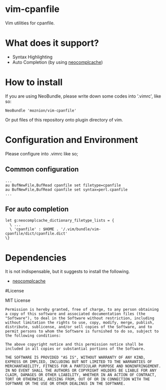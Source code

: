 # vim-cpanfile

Vim utilities for cpanfile.


# What does it support?

- Syntax Highlighting
- Auto Completion (by using [neocomplcache](https://github.com/Shougo/neocomplcache))


# How to install

If you are using NeoBundle, please write down some codes into '.vimrc', like so:

    NeoBundle 'moznion/vim-cpanfile'

Or put files of this repository onto plugin directory of vim.

# Configuration and Environment

Please configure into .vimrc like so;

## Common configuration

    ...
    au BufNewFile,BufRead cpanfile set filetype=cpanfile
    au BufNewFile,BufRead cpanfile set syntax=perl.cpanfile
    ...


## For auto completion

    let g:neocomplcache_dictionary_filetype_lists = {
      \ ...
      \ 'cpanfile' : $HOME . '/.vim/bundle/vim-cpanfile/dict/cpanfile.dict'
    \}


# Dependencies

It is not indispensable, but it suggests to install the following.

- [neocomplcache](https://github.com/Shougo/neocomplcache)

#License

MIT License

    Permission is hereby granted, free of charge, to any person obtaining a copy of this software and associated documentation files (the "Software"), to deal in the Software without restriction, including without limitation the rights to use, copy, modify, merge, publish, distribute, sublicense, and/or sell copies of the Software, and to permit persons to whom the Software is furnished to do so, subject to the following conditions:

    The above copyright notice and this permission notice shall be included in all copies or substantial portions of the Software.

    THE SOFTWARE IS PROVIDED "AS IS", WITHOUT WARRANTY OF ANY KIND, EXPRESS OR IMPLIED, INCLUDING BUT NOT LIMITED TO THE WARRANTIES OF MERCHANTABILITY, FITNESS FOR A PARTICULAR PURPOSE AND NONINFRINGEMENT. IN NO EVENT SHALL THE AUTHORS OR COPYRIGHT HOLDERS BE LIABLE FOR ANY CLAIM, DAMAGES OR OTHER LIABILITY, WHETHER IN AN ACTION OF CONTRACT, TORT OR OTHERWISE, ARISING FROM, OUT OF OR IN CONNECTION WITH THE SOFTWARE OR THE USE OR OTHER DEALINGS IN THE SOFTWARE.
